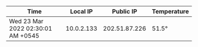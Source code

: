 | Time     | Local IP | Public IP | Temperature |
| ----------- | ----------- | ----------- | ----------- |
| Wed 23 Mar 2022 02:30:01 AM +0545      | 10.0.2.133     | 202.51.87.226  | 51.5° |
